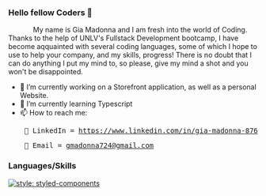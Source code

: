 ### Hello fellow Coders 👋
<p style ="text-indent: 50px;">
    My name is Gia Madonna and I am fresh into the world of Coding. Thanks to the help of UNLV's Fullstack Development bootcamp, I have become aqquainted with several coding languages, some of which I hope to use to help your company, and my skills, progress! There is no doubt that I can do anything I put my mind to, so please, give my mind a shot and you won't be disappointed. 
</p>


- 🔭 I’m currently working on a Storefront application, as well as a personal Website. 
- 🌱 I’m currently learning Typescript
- 📫 How to reach me:
     <br>  <pre>  🔌 LinkedIn = https://www.linkedin.com/in/gia-madonna-8765b81b5/ </pre>
       <pre> 📝 Email = gmadonna724@gmail.com


### Languages/Skills
[![style: styled-components](https://img.shields.io/badge/style-%F0%9F%92%85%20styled--components-orange.svg?colorB=daa357&colorA=db748e)](https://github.com/styled-components/styled-components)
<i class="devicon-bash-plain colored"></i>
